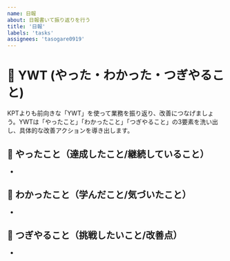 ```yaml
---
name: 日報
about: 日報書いて振り返りを行う
title: '日報'
labels: 'tasks' 
assignees: 'tasogare0919'
---
```


# 📝 YWT (やった・わかった・つぎやること)
KPTよりも前向きな「YWT」を使って業務を振り返り、改善につなげましょう。YWTは「やったこと」「わかったこと」「つぎやること」の3要素を洗い出し、具体的な改善アクションを導き出します。

## 🎉 やったこと（達成したこと/継続していること）
- 

## 🧠 わかったこと（学んだこと/気づいたこと）
- 

## 🚀 つぎやること（挑戦したいこと/改善点）
- 
